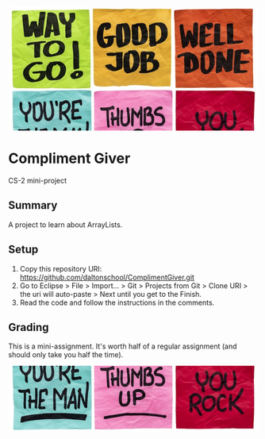 
<div style="height:250px;overflow: hidden">
<img src="header.jpg" width="100%">
</div>

# Compliment Giver
CS-2 mini-project

## Summary
A project to learn about ArrayLists.

## Setup
1. Copy this repository URI: https://github.com/daltonschool/ComplimentGiver.git
1. Go to Eclipse > File > Import... > Git > Projects from Git > Clone URI > the uri will auto-paste > Next until you get to the Finish.
1. Read the code and follow the instructions in the comments.

## Grading
This is a mini-assignment. It's worth half of a regular assignment (and should only take you half the time).

<div style="height:250px;overflow: hidden">
<img src="header.jpg" width="100%" style="position:relative;top:-200px">
</div>